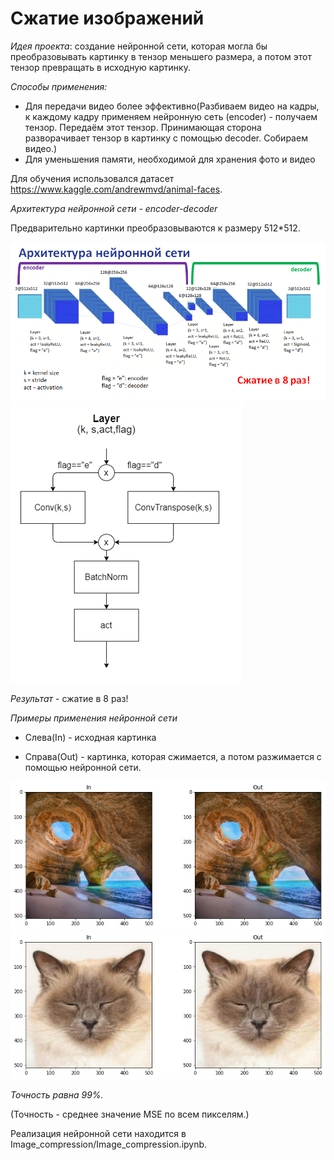 # Сжатие изображений

_Идея проекта_: создание нейронной сети, которая могла бы преобразовывать картинку в тензор меньшего размера, а потом этот тензор превращать в исходную картинку.

_Способы применения:_
 - Для передачи видео более эффективно(Разбиваем видео на кадры, к каждому кадру применяем нейронную сеть (encoder) - получаем тензор. Передаём этот тензор. Принимающая сторона разворачивает тензор в картинку с помощью decoder. Собираем видео.)
 - Для уменьшения памяти, необходимой для хранения фото и видео

Для обучения использовался датасет https://www.kaggle.com/andrewmvd/animal-faces.

_Архитектура нейронной сети - encoder-decoder_

Предварительно картинки преобразовываются к размеру 512*512. 

![](https://github.com/AnastasiaCHAS/Image-compression/blob/main/img/ar.png)
![](https://github.com/AnastasiaCHAS/Image-compression/blob/main/img/la.png)

_Результат_ - сжатие в 8 раз!

_Примеры применения нейронной сети_

 - Слева(In) - исходная картинка

 - Справа(Out) - картинка, которая сжимается, а потом разжимается с помощью нейронной сети.

![](https://github.com/AnastasiaCHAS/Image-compression/blob/main/img/1.jpg)
![](https://github.com/AnastasiaCHAS/Image-compression/blob/main/img/2.jpg)

_Точность равна 99%._

(Точность - среднее значение MSE по всем пикселям.)


Реализация нейронной сети находится в Image_compression/Image_compression.ipynb.
